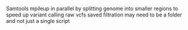 Samtools mpileup in parallel by splitting genome into smaller regions to speed up variant calling
raw vcfs saved
filtration may need to be a folder and not just a single script
